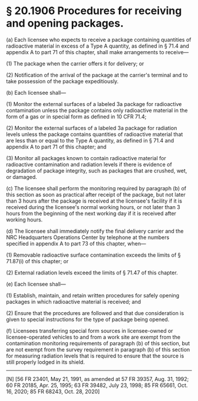# § 20.1906   Procedures for receiving and opening packages.

(a) Each licensee who expects to receive a package containing quantities of radioactive material in excess of a Type A quantity, as defined in § 71.4 and appendix A to part 71 of this chapter, shall make arrangements to receive—


(1) The package when the carrier offers it for delivery; or


(2) Notification of the arrival of the package at the carrier's terminal and to take possession of the package expeditiously.


(b) Each licensee shall—


(1) Monitor the external surfaces of a labeled 
3a package for radioactive contamination unless the package contains only radioactive material in the form of a gas or in special form as defined in 10 CFR 71.4;


(2) Monitor the external surfaces of a labeled 
3a package for radiation levels unless the package contains quantities of radioactive material that are less than or equal to the Type A quantity, as defined in § 71.4 and appendix A to part 71 of this chapter; and


(3) Monitor all packages known to contain radioactive material for radioactive contamination and radiation levels if there is evidence of degradation of package integrity, such as packages that are crushed, wet, or damaged.


(c) The licensee shall perform the monitoring required by paragraph (b) of this section as soon as practical after receipt of the package, but not later than 3 hours after the package is received at the licensee's facility if it is received during the licensee's normal working hours, or not later than 3 hours from the beginning of the next working day if it is received after working hours.




(d) The licensee shall immediately notify the final delivery carrier and the NRC Headquarters Operations Center by telephone at the numbers specified in appendix A to part 73 of this chapter, when—


(1) Removable radioactive surface contamination exceeds the limits of § 71.87(i) of this chapter; or


(2) External radiation levels exceed the limits of § 71.47 of this chapter.


(e) Each licensee shall—


(1) Establish, maintain, and retain written procedures for safely opening packages in which radioactive material is received; and


(2) Ensure that the procedures are followed and that due consideration is given to special instructions for the type of package being opened.


(f) Licensees transferring special form sources in licensee-owned or licensee-operated vehicles to and from a work site are exempt from the contamination monitoring requirements of paragraph (b) of this section, but are not exempt from the survey requirement in paragraph (b) of this section for measuring radiation levels that is required to ensure that the source is still properly lodged in its shield.



---

[N] [56 FR 23401, May 21, 1991, as amended at 57 FR 39357, Aug. 31, 1992; 60 FR 20185, Apr. 25, 1995; 63 FR 39482, July 23, 1998; 85 FR 65661, Oct. 16, 2020; 85 FR 68243, Oct. 28, 2020]




